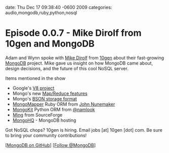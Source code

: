 date: Thu Dec 17 09:38:40 -0600 2009
categories: audio,mongodb,ruby,python,nosql

#  Episode 0.0.7 - Mike Dirolf from 10gen and MongoDB

<script src="http://www.buzzsprout.com/105/1959-episode-0-0-7-mike-dirolf-from-10gen-and-mongodb.js?player=small" type="text/javascript" charset="utf-8"></script>

Adam and Wynn spoke with [Mike Dirolf](http://twitter.com/mdirolf) from [10gen](http://10gen.com) about their fast-growing [MongoDB](http://mongodb.org) project. Mike gave us insight on how MongoDB came about, design decisions, and the future of this cool NoSQL server.

Items mentioned in the show

* Google's [V8 project](http://code.google.com/p/v8/)
* Mongo's new [Map/Reduce features](http://www.mongodb.org/display/DOCS/MapReduce)
* Mongo's [BSON storage format](http://www.mongodb.org/display/DOCS/BSON)
* [MongoMapper](http://github.com/jnunemaker/mongomapper) Ruby ORM from [John Nunemaker](http://twitter.com/jnunemaker)
* [MongoKit](http://bytebucket.org/namlook/mongokit/wiki/html/introduction.html) Python ORM from [@namlook](http://twitter.com/namlook)
* [Ming](http://merciless.sourceforge.net/tour.html) from SourceForge
* [MongoHQ](http://mongohq.com) - MongoDB hosting

Got NoSQL chops? 10gen is hiring. Email jobs [at] 10gen [dot] com. Be sure to bring your community contributions!

[[MongoDB on GitHub](http://github.com/mongodb)] [[Follow @MongoDB](http://twitter.com/mongodb)]
